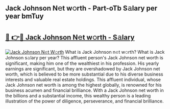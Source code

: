 ## Jack Johnson N𝚎t w𝚘rth - Part-oTb S𝚊lary per year bmTuy

# <h2><a href="http://gc23zp.nevu.top/?p=Jack+Johnson">🔗 👉🔴 Jack Johnson N𝚎t w𝚘rth - S𝚊lary</a></h2>

[![Jack Johnson N𝚎t W𝚘rth](https://i.imgur.com/Oavwk0R.jpeg)](http://gc23zp.nevu.top/?p=Jack+Johnson)
What is Jack Johnson n𝚎t w𝚘rth? What is Jack Johnson s𝚊lary per year?
This affluent person's Jack Johnson net worth is significant, making him one of the wealthiest in his profession. His yearly earnings are significant, but they are overshadowed by Jack Johnson net worth, which is believed to be more substantial due to his diverse business interests and valuable real estate holdings. This affluent individual, whose Jack Johnson net worth is among the highest globally, is renowned for his business acumen and financial brilliance. With a Jack Johnson net worth in the billions and a substantial income, this wealthy person is a leading illustration of the power of diligence, perseverance, and financial brilliance.
